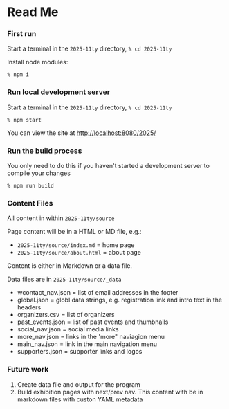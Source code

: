 # Read Me


### First run

Start a terminal in the `2025-11ty` directory, `% cd 2025-11ty`

Install node modules:

`% npm i`


### Run local development server

Start a terminal in the `2025-11ty` directory, `% cd 2025-11ty`

`% npm start`

You can view the site at <http://localhost:8080/2025/>


### Run the build process

You only need to do this if you haven't started a development server to compile your changes

`% npm run build`


### Content Files

All content in within `2025-11ty/source`

Page content will be in a HTML or MD file, e.g.:

-  `2025-11ty/source/index.md` = home page
-  `2025-11ty/source/about.html` = about page

Content is either in Markdown or a data file.

Data files are in `2025-11ty/source/_data`

- wcontact_nav.json = list of email addresses in the footer
- global.json = globl data strings, e.g. registration link and intro text in the headers
- organizers.csv = list of organizers
- past_events.json = list of past events and thumbnails
- social_nav.json = social media links
- more_nav.json = links in the 'more" naviagion menu 
- main_nav.json = link in the main navigation menu
- supporters.json = supporter links and logos


### Future work

1. Create data file and output for the program
2. Build exhibition pages with next/prev nav. This content with be in markdown files with custon YAML metadata

